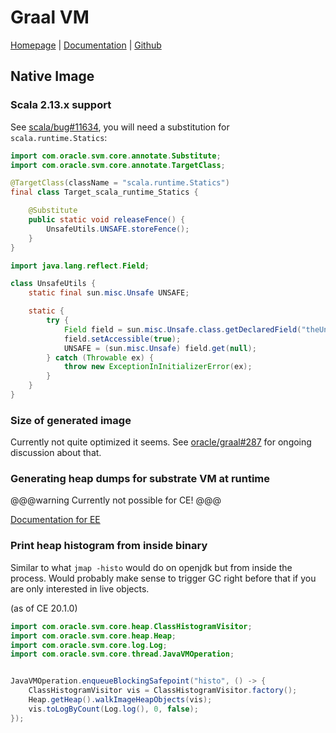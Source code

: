 # Graal VM

 [Homepage](https://www.graalvm.org/) | [Documentation](https://www.graalvm.org/docs/) | [Github](https://github.com/oracle/graal)

## Native Image

### Scala 2.13.x support

See [scala/bug#11634](https://github.com/scala/bug/issues/11634), you will need a substitution for `scala.runtime.Statics`:

```java
import com.oracle.svm.core.annotate.Substitute;
import com.oracle.svm.core.annotate.TargetClass;

@TargetClass(className = "scala.runtime.Statics")
final class Target_scala_runtime_Statics {

    @Substitute
    public static void releaseFence() {
        UnsafeUtils.UNSAFE.storeFence();
    }
}
```

```java
import java.lang.reflect.Field;

class UnsafeUtils {
    static final sun.misc.Unsafe UNSAFE;

    static {
        try {
            Field field = sun.misc.Unsafe.class.getDeclaredField("theUnsafe");
            field.setAccessible(true);
            UNSAFE = (sun.misc.Unsafe) field.get(null);
        } catch (Throwable ex) {
            throw new ExceptionInInitializerError(ex);
        }
    }
}
```

### Size of generated image

Currently not quite optimized it seems. See [oracle/graal#287](https://github.com/oracle/graal/issues/287) for ongoing discussion about
that.

### Generating heap dumps for substrate VM at runtime

@@@warning
Currently not possible for CE!
@@@

[Documentation for EE](https://www.graalvm.org/docs/reference-manual/native_heapdump/)

### Print heap histogram from inside binary

Similar to what `jmap -histo` would do on openjdk but from inside the process. Would probably make sense to trigger GC right before that
if you are only interested in live objects.

(as of CE 20.1.0)

```java
import com.oracle.svm.core.heap.ClassHistogramVisitor;
import com.oracle.svm.core.heap.Heap;
import com.oracle.svm.core.log.Log;
import com.oracle.svm.core.thread.JavaVMOperation;


JavaVMOperation.enqueueBlockingSafepoint("histo", () -> {
    ClassHistogramVisitor vis = ClassHistogramVisitor.factory();
    Heap.getHeap().walkImageHeapObjects(vis);
    vis.toLogByCount(Log.log(), 0, false);
});
```